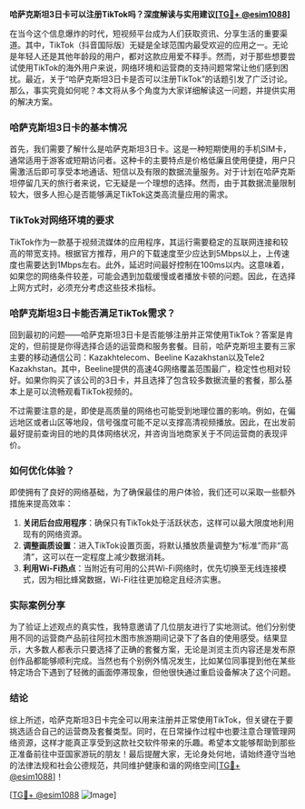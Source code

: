 **哈萨克斯坦3日卡可以注册TikTok吗？深度解读与实用建议[[TG💪+ @esim1088](https://t.me/s/esim1088)]**

在当今这个信息爆炸的时代，短视频平台成为人们获取资讯、分享生活的重要渠道。其中，TikTok（抖音国际版）无疑是全球范围内最受欢迎的应用之一。无论是年轻人还是其他年龄段的用户，都对这款应用爱不释手。然而，对于那些想要尝试使用TikTok的海外用户来说，网络环境和运营商的支持问题常常让他们感到困扰。最近，关于“哈萨克斯坦3日卡是否可以注册TikTok”的话题引发了广泛讨论。那么，事实究竟如何呢？本文将从多个角度为大家详细解读这一问题，并提供实用的解决方案。

### 哈萨克斯坦3日卡的基本情况

首先，我们需要了解什么是哈萨克斯坦3日卡。这是一种短期使用的手机SIM卡，通常适用于游客或短期访问者。这种卡的主要特点是价格低廉且使用便捷，用户只需激活后即可享受本地通话、短信以及有限的数据流量服务。对于计划在哈萨克斯坦停留几天的旅行者来说，它无疑是一个理想的选择。然而，由于其数据流量限制较大，很多人担心是否能够满足TikTok这类高流量应用的需求。

### TikTok对网络环境的要求

TikTok作为一款基于视频流媒体的应用程序，其运行需要稳定的互联网连接和较高的带宽支持。根据官方推荐，用户的下载速度至少应达到5Mbps以上，上传速度也需要达到1Mbps左右。此外，延迟时间最好控制在100ms以内。这意味着，如果您的网络条件较差，可能会遇到加载缓慢或者播放卡顿的问题。因此，在选择上网方式时，必须充分考虑这些技术指标。

### 哈萨克斯坦3日卡能否满足TikTok需求？

回到最初的问题——哈萨克斯坦3日卡是否能够注册并正常使用TikTok？答案是肯定的，但前提是你得选择合适的运营商和服务套餐。目前，哈萨克斯坦主要有三家主要的移动通信公司：Kazakhtelecom、Beeline Kazakhstan以及Tele2 Kazakhstan。其中，Beeline提供的高速4G网络覆盖范围最广，稳定性也相对较好。如果你购买了该公司的3日卡，并且选择了包含较多数据流量的套餐，那么基本上是可以流畅观看TikTok视频的。

不过需要注意的是，即使是高质量的网络也可能受到地理位置的影响。例如，在偏远地区或者山区等地段，信号强度可能不足以支撑高清视频播放。因此，在出发前最好提前查询目的地的具体网络状况，并咨询当地商家关于不同运营商的表现评价。

### 如何优化体验？

即使拥有了良好的网络基础，为了确保最佳的用户体验，我们还可以采取一些额外措施来提高效率：

1. **关闭后台应用程序**：确保只有TikTok处于活跃状态，这样可以最大限度地利用现有的网络资源。
2. **调整画质设置**：进入TikTok设置页面，将默认播放质量调整为“标准”而非“高清”，这可以在一定程度上减少数据消耗。
3. **利用Wi-Fi热点**：当附近有可用的公共Wi-Fi网络时，优先切换至无线连接模式，因为相比蜂窝数据，Wi-Fi往往更加稳定且经济实惠。

### 实际案例分享

为了验证上述观点的真实性，我特意邀请了几位朋友进行了实地测试。他们分别使用不同的运营商产品前往阿拉木图市旅游期间记录下了各自的使用感受。结果显示，大多数人都表示只要选择了正确的套餐方案，无论是浏览主页内容还是发布原创作品都能够顺利完成。当然也有个别例外情况发生，比如某位同事提到他在某些特定场合下遇到了轻微的画面停滞现象，但他很快通过重启设备解决了这个问题。

### 结论

综上所述，哈萨克斯坦3日卡完全可以用来注册并正常使用TikTok，但关键在于要挑选适合自己的运营商及套餐类型。同时，在日常操作过程中也要注意合理管理网络资源，这样才能真正享受到这款社交软件带来的乐趣。希望本文能够帮助到那些正准备前往中亚国家游玩的朋友！最后提醒大家，无论身处何地，请始终遵守当地的法律法规和社会公德规范，共同维护健康和谐的网络空间[[TG💪+ @esim1088](https://t.me/s/esim1088)]！

[[TG💪+ @esim1088](https://t.me/s/esim1088) ![Image](https://i.postimg.cc/4NQfJmqS/Snipaste-2025-05-13-00-14-12.png)]